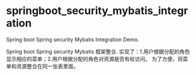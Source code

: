 # springboot_security_mybatis_integration
Spring boot Spring security Mybatis Integration Demo.

Spring boot Spring security Mybatis 框架整合. 实现了：1.用户根据分配的角色显示相应的菜单；2.用户根据分配的角色对资源是否有权访问。 为了方便，将菜单和资源整合在同一张表里面。
